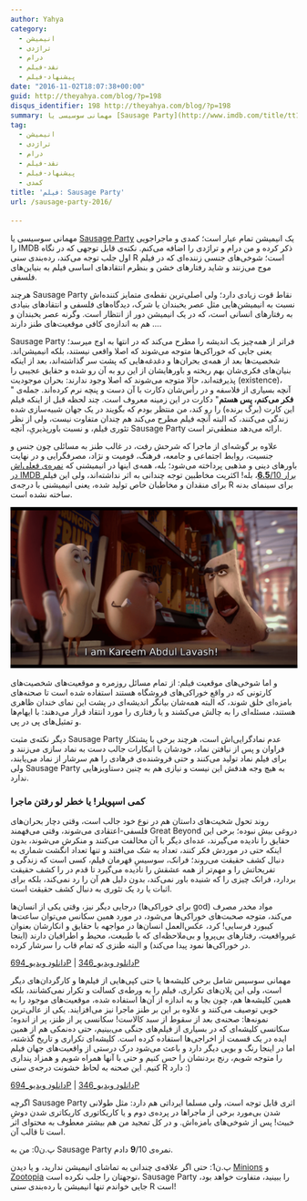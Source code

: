 ```yaml
---
author: Yahya
category:
  - انیمیشن
  - تراژدی
  - درام
  - نقد-فیلم
  - پیشنهاد-فیلم
date: "2016-11-02T18:07:38+00:00"
guid: http://theyahya.com/blog/?p=198
disqus_identifier: 198 http://theyahya.com/blog/?p=198
summary: مهمانی سوسیسی یا [Sausage Party](http://www.imdb.com/title/tt1700841/) یک انیمیشن تمام عیار است؛ کمدی و ماجراجویی را IMDB ذکر کرده و من درام و تراژدی را اضافه می‌کنم. نکته‌ی قابل توجهی که در نگاه اول جلب توجه می‌کند، رده‌بندی سنی R است؛ شوخی‌های جنسی زننده‌ای که در فیلم موج می‌زنند و شاید رفتارهای خشن و بنظرم انتقادهای اساسی فیلم به بنیاین‌های فلسفی.
tag:
  - انیمیشن
  - تراژدی
  - درام
  - نقد-فیلم
  - پیشنهاد-فیلم
  - کمدی
title: 'فیلم: Sausage Party'
url: /sausage-party-2016/

---
```

مهمانی سوسیسی یا [Sausage Party](http://www.imdb.com/title/tt1700841/) یک انیمیشن تمام عیار است؛ کمدی و ماجراجویی را IMDB ذکر کرده و من درام و تراژدی را اضافه می‌کنم. نکته‌ی قابل توجهی که در نگاه اول جلب توجه می‌کند، رده‌بندی سنی R است؛ شوخی‌های جنسی زننده‌ای که در فیلم موج می‌زنند و شاید رفتارهای خشن و بنظرم انتقادهای اساسی فیلم به بنیاین‌های فلسفی.

هرچند Sausage Party نقاط قوت زیادی دارد؛ ولی اصلی‌ترین نقطه‌ی متمایز کننده‌اش نسبت به انیمیشن‌هایی مثل عصر یخبندان یا شرک، دیدگاه‌های فلسفی و انتقادهای بنیادی به رفتارهای انسانی است، که در یک انیمیشن دور از انتظار است. وگرنه عصر یخبندان و ... هم به اندازه‌ی کافی موقعیت‌های طنز دارند.

Sausage Party فراتر از همه‌چیز یک اندیشه را مطرح می‌کند که در انتها به اوج میرسد؛ یعنی جایی که خوراکی‌ها متوجه می‌شوند که اصلا واقعی نیستند، بلکه انیمیشن‌اند. شخصیت‌ها بعد از همه‌ی بحران‌ها و دغدغه‌هایی که پشت سر گذاشته‌اند، بعد از اینکه بنیان‌های فکری‌شان بهم ریخته و باورهایشان از این رو به آن رو شده و حقایق عجیبی را پذیرفته‌اند، حالا متوجه می‌شوند که اصلا وجود ندارند: بحران موجودیت (existence)، آنچه بسیاری از فلاسفه و در رأس‌شان دکارت با آن دست و پنچه نرم کرده‌اند. جمله‌ی " **فکر می‌کنم، پس هستم**" دکارت در این زمینه معروف است. چند لحظه قبل از اینکه فیلم این کارت (برگ برنده) را رو کند، من منتظر بودم که بگویند در یک جهان شبیه‌سازی شده زندگی می‌کنند، که البته آنچه فیلم مطرح می‌کند هم چندان متفاوت نیست، ولی از نظر تئوری فیلم، و نسبت باورپذیریِ، آنچه Sausage Party ارائه می‌دهد منطقی‌تر است.

علاوه بر گوشه‌ای از ماجرا که شرحش رفت، در غالب طنز به مسائلی چون جنس و جنسیت، روابط اجتماعی و جامعه، فرهنگ‌، قومیت و نژاد، مصرفگرایی و در نهایت باورهای دینی و مذهبی پرداخته می‌شود؛ بله، همه‌ی اینها در انیمیشنی که [نمره‌ی فعلی‌اش در IMDB برار **6.5**/10](http://www.imdb.com/title/tt1700841/)، بله! اکثریت مخاطبین توجه چندانی به اثر نداشته‌اند، ولی این فیلم برای منقدان و مخاطبان خاص تولید شده، یعنی انیمیشنی با درجه‌ی R برای سینمای بدنه ساخته نشده است.

[![sausage_party_2016_screenshot](/wp-content/uploads/2016/11/Sausage_Party_2016_Screenshot.png)](/wp-content/uploads/2016/11/Sausage_Party_2016_Screenshot.png)

و اما شوخی‌های موقعیت فیلم: از تمام مسائل روزمره و موقعیت‌های شخصیت‌های کارتونی که در واقع خوراکی‌های فروشگاه هستند استفاده شده است تا صحنه‌های بامزه‌ای خلق شوند، که البته همه‌شان بیانگر اندیشه‌ای در پشت این نمای خندان ظاهری هستند، مسئله‌ای را به چالش می‌کشند و یا رفتاری را مورد انتقاد قرار می‌دهند: با ایهام‌ها و تمثیل‌های پی در پی.

دیگر نکته‌ی مثبت Sausage Party عدم نمادگرایی‌اش است، هرچند برخی با پشتکار فراوان و پس از نیافتن نماد، خودشان با اتبکارات جالب دست به نماد سازی می‌زنند و برای فیلم نماد تولید می‌کنند و حتی فروشنده‌ی فرهادی را هم سرشار از نماد می‌یابند، ولی Sausage Party به هیچ وجه هدفش این نیست و نیازی هم به چنین دستاویزهایی ندارد.

### کمی اسپویلر! یا خطر لو رفتن ماجرا

روند تحول شخیت‌های داستان هم در نوع خود جالب است، وقتی دچار بحران‌های فلسفی-اعتقادی می‌شوند، وقتی می‌فهمند Great Beyond دروغی بیش نبوده؛ برخی این حقایق را نادیده می‌گیرند، عده‌ای دیگر با آن مخالفت می‌کنند و منکرش می‌شوند، بدون اینکه حتی در موردش فکر کنند، تعداد به شک می‌افتند و تنها تعداد انگشت شماری به دنبال کشف حقیقت می‌روند؛ فرانک، سوسیسِ قهرمان فیلم، کسی است که زندگی و تفریحاتش را و مهم‌تر از همه عشقش را نادیده می‌گیرد تا قدم در را کشف حقیقت بردارد، فرانک چیزی را که شنیده باور نمی‌کند، بدون دلیل هم آن را رد نمی‌کند، بلکه برای اثبات یا رد یک تئوری به دنبال کشف حقیقت است.

درجایی دیگر نیز، وقتی یکی از انسان‌ها (برای خوراکی‌ها god) مواد مخدر مصرف می‌کند، متوجه صحبت‌های خوراکی‌ها می‌شود، در مورد همین سکانس می‌توان ساعت‌ها کیبورد فرسایی! کرد، عکس‌العمل انسان‌ها در مواجهه با حقایق و انکارشان بعنوان غیرواقعیت، رفتارهای بی‌پروا و بی‌ملاحظه‌ای که با طبیعت، محیط و اطرافیان دارند (اینجا در خوراکی‌ها نمود پیدا می‌کند) و البته طنزی که تمام قاب را سرشار کرده.

[دانلود ویدیو\_694P](http://as11.mashhad.asset.aparat.com/aparat-video/9fd6a4528c385c60294f29461faf68475762067-694p__92168.mp4) \| [دانلود ویدیو\_346P](http://as1.mashhad.asset.aparat.com/aparat-video/9fd6a4528c385c60294f29461faf68475762067-346p__92168.mp4)

مهمانی سوسیس شامل برخی کلیشه‌ها یا حتی کپی‌هایی از فیلم‌ها و کارگردان‌های دیگر است، ولی این پلان‌های تکراری، فیلم را به ورطه‌ی کسالت و تکرار نمی‌کشانند، بلکه همین کلیشه‌ها هم، چون بجا و به اندازه از آن‌ها استفاده شده، موقعیت‌های موجود را به خوبی توصیف می‌کنند و علاوه بر این بر طنز ماجرا نیز می‌افزایند. یکی از عالی‌ترین نمونه‌ها: صحنه‌ی بعد از سقوط از سبد کالاست! سکانسی پر از طنز، پر از اندوه؛ سکانسی کلیشه‌ای که در بسیاری از فیلم‌های جنگی می‌بینیم، حتی ده‌نمکی هم از همین ایده در یک قسمت از اخراجی‌ها استفاده کرده است. کلیشه‌ای تکراری و تاریخ گذشته، اما در اینجا رنگ و بویی دیگر دارد و باعث می‌شود درک درستی از واقعیت‌های جهان فیلم را متوجه شویم، رنج بردنشان را حس کنیم و حتی با آنها همراه شویم و همزاد پنداری کنیم. این صحنه به لحاظ خشونت درجه‌ی سنی R دارد :)

[دانلود ویدیو\_694P](http://as11.mashhad.asset.aparat.com/aparat-video/1d597ef37646278ed45bb2b1b0f8ad4d5761944-694p__75885.mp4) \| [دانلود ویدیو\_346P](http://as1.mashhad.asset.aparat.com/aparat-video/1d597ef37646278ed45bb2b1b0f8ad4d5761944-346p__75885.mp4)

اگرچه Sausage Party اثری قابل توجه است، ولی مسلما ایرداتی هم دارد:‌ مثل طولانی شدن بی‌مورد برخی از ماجرا‌ها در پرده‌ی دوم و یا کاریکاتوری کاریکاتری شدن دوشِ خبیث! پس از شوخی‌های بامزه‌اش. و در کل تمجید من هم بیشتر معطوف به محتوای اثر است تا قالب آن.

پ.ن0: من به Sausage Party نمره‌ی **9**/10 دادم.

پ.ن1: حتی اگر علاقه‌ی چندانی به تماشای انیمیشن ندارید، و یا دیدن [Minions](http://www.imdb.com/title/tt2293640/) و [Zootopia](http://www.imdb.com/title/tt2948356/) توجهتان را جلب نکرده است، Sausage Party را ببینید، متفاوت خواهد بود، جایی خواندم تنها انیمیشن با رده‌بندی سنی R است!
